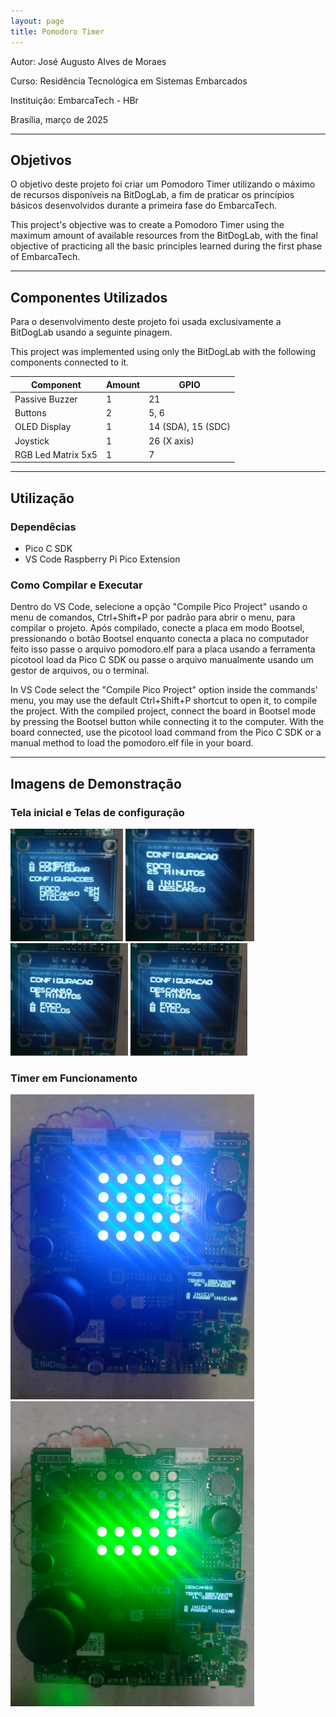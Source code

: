 ```yaml
---
layout: page
title: Pomodoro Timer
---
```


Autor: José Augusto Alves de Moraes

Curso: Residência Tecnológica em Sistemas Embarcados

Instituição: EmbarcaTech - HBr

Brasília, março de 2025

---

## Objetivos

O objetivo deste projeto foi criar um Pomodoro Timer utilizando o máximo de recursos disponíveis na BitDogLab, a fim de praticar os princípios básicos desenvolvidos durante a primeira fase do EmbarcaTech.

This project's objective was to create a Pomodoro Timer using the maximum amount of available resources from the BitDogLab, with the final objective of practicing all the basic principles learned during the first phase of EmbarcaTech.

---

## Componentes Utilizados

Para o desenvolvimento deste projeto foi usada exclusivamente a BitDogLab usando a seguinte pinagem.

This project was implemented using only the BitDogLab with the following components connected to it.

| Component          | Amount | GPIO               |
| ------------------ | ------ | -------------------|
| Passive Buzzer     | 1      | 21                 |
| Buttons            | 2      | 5, 6               |
| OLED Display       | 1      | 14 (SDA), 15 (SDC) |
| Joystick           | 1      | 26 (X axis)        |
| RGB Led Matrix 5x5 | 1      | 7                  |

---

## Utilização

### Dependêcias

- Pico C SDK
- VS Code Raspberry Pi Pico Extension

### Como Compilar e Executar

Dentro do VS Code, selecione a opção "Compile Pico Project" usando o menu de comandos, Ctrl+Shift+P por padrão para abrir o menu, para compilar o projeto. Após compilado, conecte a placa em modo Bootsel, pressionando o botão Bootsel enquanto conecta a placa no computador feito isso passe o arquivo pomodoro.elf para a placa usando a ferramenta picotool load da Pico C SDK ou passe o arquivo manualmente usando um gestor de arquivos, ou o terminal.

In VS Code select the "Compile Pico Project" option inside the commands' menu, you may use the default Ctrl+Shift+P shortcut to open it, to compile the project. With the compiled project, connect the board in Bootsel mode by pressing the Bootsel button while connecting it to the computer. With the board connected, use the picotool load command from the Pico C SDK or a manual method to load the pomodoro.elf file in your board.

---

## Imagens de Demonstração

### Tela inicial e Telas de configuração

<p>
    <img src="./assets/tela_inicial.jpg"
         alt="Tela Inicial"
         height=180>
    <img src="./assets/tela_config_1.jpg"
         alt="Tela de Configuração de Foco"
         height=180>
    <img src="./assets/tela_config_2.jpg"
         alt="Tela de Configuração de Descanso"
         height=180>
    <img src="./assets/tela_config_3.jpg"
         alt="Tela de Configuração de Ciclos"
         height=180>
</p>

### Timer em Funcionamento

<p>
    <img src="./assets/funcionamento_1.jpg"
         alt="Tela Inicial"
         width=390>
    <img src="./assets/funcionamento_2.jpg"
         alt="Tela de Configuração de Foco"
         width=390>
</p>